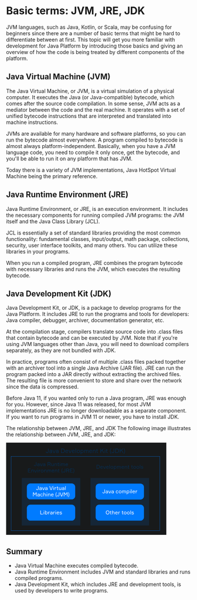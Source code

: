 # Basic terms: JVM, JRE, JDK

JVM languages, such as Java, Kotlin, or Scala, may be confusing for beginners since there are a 
number of basic terms that might be hard to differentiate between at first. This topic will get
you more familiar with development for Java Platform by introducing those basics and giving an 
overview of how the code is being treated by different components of the platform.

## Java Virtual Machine (JVM)
The Java Virtual Machine, or JVM, is a virtual simulation of a physical computer. It executes the 
Java (or Java-compatible) bytecode, which comes after the source code compilation. In some sense, 
JVM acts as a mediator between the code and the real machine. It operates with a set of unified 
bytecode instructions that are interpreted and translated into machine instructions.

JVMs are available for many hardware and software platforms, so you can run the bytecode almost 
everywhere. A program compiled to bytecode is almost always platform-independent. Basically, when
you have a JVM language code, you need to compile it only once, get the bytecode, and you'll be 
able to run it on any platform that has JVM.

Today there is a variety of JVM implementations, Java HotSpot Virtual Machine being the primary 
reference.

## Java Runtime Environment (JRE)
Java Runtime Environment, or JRE, is an execution environment. It includes the necessary components
for running compiled JVM programs: the JVM itself and the Java Class Library (JCL).

JCL is essentially a set of standard libraries providing the most common functionality: fundamental 
classes, input/output, math package, collections, security, user interface toolkits, and many 
others. You can utilize these libraries in your programs.

When you run a compiled program, JRE combines the program bytecode with necessary libraries and runs 
the JVM, which executes the resulting bytecode.

## Java Development Kit (JDK)
Java Development Kit, or JDK, is a package to develop programs for the Java Platform. It includes
JRE to run the programs and tools for developers: Java compiler, debugger, archiver, documentation 
generator, etc.

At the compilation stage, compilers translate source code into .class files that contain bytecode
and can be executed by JVM. Note that if you're using JVM languages other than Java, you will 
need to download compilers separately, as they are not bundled with JDK.

In practice, programs often consist of multiple .class files packed together with an archiver tool 
into a single Java Archive (JAR file). JRE can run the program packed into a JAR directly without
extracting the archived files. The resulting file is more convenient to store and share over the 
network since the data is compressed.

Before Java 11, if you wanted only to run a Java program, JRE was enough for you. However, since
Java 11 was released, for most JVM implementations JRE is no longer downloadable as a separate 
component. If you want to run programs in JVM 11 or newer, you have to install JDK.

The relationship between JVM, JRE, and JDK
The following image illustrates the relationship between JVM, JRE, and JDK:

![img.png](img.png)

## Summary
- Java Virtual Machine executes compiled bytecode.
- Java Runtime Environment includes JVM and standard libraries and runs compiled programs.
- Java Development Kit, which includes JRE and development tools, is used by developers to write programs.